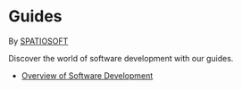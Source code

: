 # Guides
By [SPATIOSOFT](https://spatiosoft.com)

Discover the world of software development with our guides.

- [Overview of Software Development](overview-of-software-development)